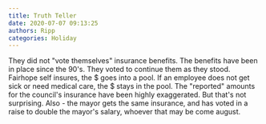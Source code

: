 ```yaml
---
title: Truth Teller
date: 2020-07-07 09:13:25
authors: Ripp
categories: Holiday
---
```


 They did not "vote themselves" insurance benefits. The benefits have been in place since the 90's. They voted to continue them as they stood. Fairhope self insures, the $ goes into a pool. If an employee does not get sick or need medical care, the $ stays in the pool. The "reported" amounts for the council's insurance have been highly exaggerated. But that's not surprising. Also - the mayor gets the same insurance, and has voted in a raise to double the mayor's salary, whoever that may be come august.